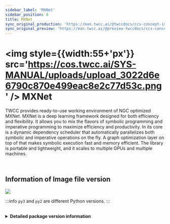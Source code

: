 ```yaml
---
sidebar_label: 'MXNet'
sidebar_position: 8
title: MXNet
sync_original_production: 'https://man.twcc.ai/@twccdocs/ccs-concept-image-mxnet-en' 
sync_original_preview: 'https://man.twcc.ai/@preview-twccdocs/ccs-concept-image-mxnet-en' 
---
```



# <img style={{width:55+'px'}} src='https://cos.twcc.ai/SYS-MANUAL/uploads/upload_3022d6e6790c870e499eac8e2c77d53c.png' /> MXNet



TWCC provides ready-to-use working environment of NGC optimized MXNet. MXNet is a deep learning framework designed for both efficiency and flexibility. It allows you to mix the flavors of symbolic programming and imperative programming to maximize efficiency and productivity. In its core is a dynamic dependency scheduler that automatically parallelizes both symbolic and imperative operations on the fly. A graph optimization layer on top of that makes symbolic execution fast and memory efficient. The library is portable and lightweight, and it scales to multiple GPUs and multiple machines.

<br/>

## <i class="fa fa-sticky-note" aria-hidden="true"></i> <span class="ccsimglist">Information of Image file version</span>

![](https://cos.twcc.ai/SYS-MANUAL/uploads/upload_c6ca9e3df6a80fc104f1a7c1258ccca1.png)

:::info
`py3` and `py2` are different Python versions.
:::

<br/>

<details class="docspoiler">

<summary><b>Detailed package version information</b></summary>

- [mxnet-21.06-py3](https://docs.nvidia.com/deeplearning/frameworks/mxnet-release-notes/rel_21-06.html#rel_21-06)
- [mxnet-21.02-py3](https://docs.nvidia.com/deeplearning/frameworks/mxnet-release-notes/rel_21-02.html#rel_21-02)
- [mxnet-20.11-py3](https://docs.nvidia.com/deeplearning/frameworks/mxnet-release-notes/rel_20-11.html#rel_20-11)
- [mxnet-20.08-py3](https://docs.nvidia.com/deeplearning/frameworks/mxnet-release-notes/rel_20-08.html#rel_20-08)
- [mxnet-20.06-py3](https://docs.nvidia.com/deeplearning/frameworks/mxnet-release-notes/rel_20-06.html#rel_20-06)
- [mxnet-20.02-py3](https://docs.nvidia.com/deeplearning/frameworks/mxnet-release-notes/rel_20-02.html#rel_20-02)
- [mxnet-19.11-py3](https://docs.nvidia.com/deeplearning/frameworks/mxnet-release-notes/rel_19-11.html#rel_19-11)
- [mxnet-19.08-py3](https://docs.nvidia.com/deeplearning/frameworks/mxnet-release-notes/rel_19-08.html#rel_19-08)
- [mxnet-19.02-py3-v1](https://docs.nvidia.com/deeplearning/frameworks/mxnet-release-notes/rel_19-02.html#rel_19-02)
- [mxnet-18.12-py3-v1](https://docs.nvidia.com/deeplearning/frameworks/mxnet-release-notes/rel_18.12.html#rel_18.12)
- [mxnet-18.10-py3-v1](https://docs.nvidia.com/deeplearning/frameworks/mxnet-release-notes/rel_18.10.html#rel_18.10)
- [mxnet-18.08-py3-v1](https://docs.nvidia.com/deeplearning/frameworks/mxnet-release-notes/rel_18.08.html#rel_18.08)
- [mxnet-18.08-py2-v1](https://docs.nvidia.com/deeplearning/frameworks/mxnet-release-notes/rel_18.08.html#rel_18.08)

</details>